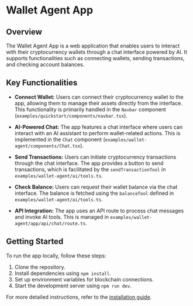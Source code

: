 # Wallet Agent App

## Overview

The Wallet Agent App is a web application that enables users to interact with their cryptocurrency wallets through a chat interface powered by AI. It supports functionalities such as connecting wallets, sending transactions, and checking account balances.

## Key Functionalities

- **Connect Wallet:** Users can connect their cryptocurrency wallet to the app, allowing them to manage their assets directly from the interface. This functionality is primarily handled in the `Navbar` component (`examples/quickstart/components/navbar.tsx`).

- **AI-Powered Chat:** The app features a chat interface where users can interact with an AI assistant to perform wallet-related actions. This is implemented in the `Chat` component (`examples/wallet-agent/components/Chat.tsx`).

- **Send Transactions:** Users can initiate cryptocurrency transactions through the chat interface. The app provides a button to send transactions, which is facilitated by the `sendTransactionTool` in `examples/wallet-agent/ai/tools.ts`.

- **Check Balance:** Users can request their wallet balance via the chat interface. The balance is fetched using the `balanceTool` defined in `examples/wallet-agent/ai/tools.ts`.

- **API Integration:** The app uses an API route to process chat messages and invoke AI tools. This is managed in `examples/wallet-agent/app/api/chat/route.ts`.

## Getting Started

To run the app locally, follow these steps:

1. Clone the repository.
2. Install dependencies using `npm install`.
3. Set up environment variables for blockchain connections.
4. Start the development server using `npm run dev`.

For more detailed instructions, refer to the [installation guide](#).